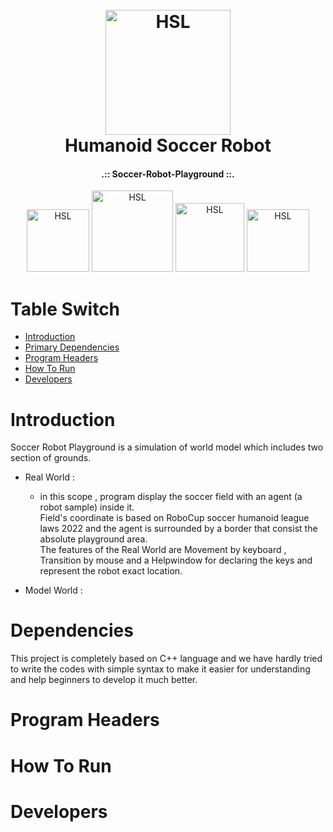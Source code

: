 <h1 align="center">
  <br>
  <a href="https://github.com/maze80/Soccer-Robot-Playground"><img src="https://s6.uupload.ir/files/hsl_0dhk.png" alt="HSL" width="200"></a>
  <br>
  Humanoid Soccer Robot 
  <br>
</h1>

<b><h4 align="center">.:: Soccer-Robot-Playground ::.</h4></b>

<p align="center">
<a href="https://github.com/maze80/Soccer-Robot-Playground"><img src="https://img.shields.io/badge/Version-1.2.1-brightgreen" alt="HSL" width="100"></a>
<a href="https://github.com/maze80/Soccer-Robot-Playground"><img src="https://img.shields.io/badge/Platform-linux--64-blue" alt="HSL" width="130"></a>
<a href="https://github.com/maze80/Soccer-Robot-Playground/blob/main/LICENSE.md"><img src="https://img.shields.io/badge/LICENSE-GNU-red" alt="HSL" width="110"></a>
<a href="https://github.com/maze80/Soccer-Robot-Playground/network/members"><img src="https://img.shields.io/badge/Developers-2-lightgrey" alt="HSL" width="100"></a>
</p>

# Table Switch

- [Introduction](#introduction)
- [Primary Dependencies](#dependencies)
- [Program Headers](#program-headers)
- [How To Run](#how-to-run)
- [Developers](#developers)
  
# Introduction

  Soccer Robot Playground is a simulation of world model which includes two section of grounds.
  
  - Real World : 
    - in this scope , program display the soccer field with an agent (a robot sample) inside it.\
    Field's coordinate is based on RoboCup soccer humanoid league laws 2022 and the agent is surrounded by a border that consist the absolute 
    playground area.\
    The features of the Real World are Movement by keyboard , Transition by mouse and a Helpwindow for declaring the keys 
    and represent the robot exact location.
      
  - Model World :
  

# Dependencies

This project is completely based on C++ language and we have hardly tried to write the codes with simple syntax to make it
easier for understanding and help beginners to develop it much better.

# Program Headers
# How To Run
# Developers
